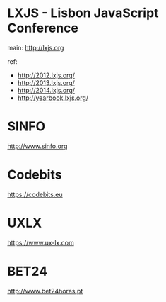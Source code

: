 # LXJS - Lisbon JavaScript Conference

main: http://lxjs.org

ref:
- http://2012.lxjs.org/
- http://2013.lxjs.org/
- http://2014.lxjs.org/
- http://yearbook.lxjs.org/


# SINFO

http://www.sinfo.org

# Codebits

https://codebits.eu

# UXLX

https://www.ux-lx.com

# BET24

http://www.bet24horas.pt




